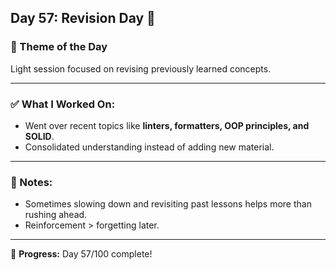 ## Day 57: Revision Day 🔄

### 🔎 Theme of the Day

Light session focused on revising previously learned concepts.

---

### ✅ What I Worked On:

- Went over recent topics like **linters, formatters, OOP principles, and SOLID**.
- Consolidated understanding instead of adding new material.

---

### 📌 Notes:

- Sometimes slowing down and revisiting past lessons helps more than rushing ahead.
- Reinforcement > forgetting later.

---

📅 **Progress:** Day 57/100 complete!
